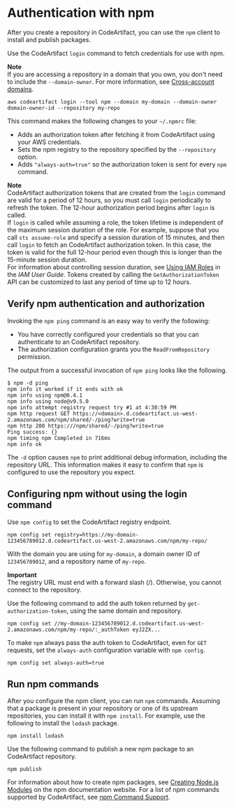 # Authentication with npm<a name="npm-auth"></a>

After you create a repository in CodeArtifact, you can use the `npm` client to install and publish packages\.

 Use the CodeArtifact `login` command to fetch credentials for use with npm\.

**Note**  
If you are accessing a repository in a domain that you own, you don't need to include the `--domain-owner`\. For more information, see [Cross\-account domains](domain-overview.md#domain-overview-cross-account)\.

```
aws codeartifact login --tool npm --domain my-domain --domain-owner domain-owner-id --repository my-repo
```

This command makes the following changes to your `~/.npmrc` file:
+ Adds an authorization token after fetching it from CodeArtifact using your AWS credentials\.
+ Sets the npm registry to the repository specified by the `--repository` option\.
+ Adds `"always-auth=true"` so the authorization token is sent for every `npm` command\.

**Note**  
CodeArtifact authorization tokens that are created from the `login` command are valid for a period of 12 hours, so you must call `login` periodically to refresh the token\. The 12\-hour authorization period begins after `login` is called\.   
If `login` is called while assuming a role, the token lifetime is independent of the maximum session duration of the role\. For example, suppose that you call `sts assume-role` and specify a session duration of 15 minutes, and then call `login` to fetch an CodeArtifact authorization token\. In this case, the token is valid for the full 12\-hour period even though this is longer than the 15\-minute session duration\.   
For information about controlling session duration, see [Using IAM Roles](https://docs.aws.amazon.com/IAM/latest/UserGuide/id_roles_use.html) in the *IAM User Guide*\. Tokens created by calling the `GetAuthorizationToken` API can be customized to last any period of time up to 12 hours\.

## Verify npm authentication and authorization<a name="verifying-npm-authentication-and-authorization"></a>

Invoking the `npm ping` command is an easy way to verify the following:
+ You have correctly configured your credentials so that you can authenticate to an CodeArtifact repository\.
+ The authorization configuration grants you the `ReadFromRepository` permission\.

The output from a successful invocation of `npm ping` looks like the following\.

```
$ npm -d ping
npm info it worked if it ends with ok
npm info using npm@6.4.1
npm info using node@v9.5.0
npm info attempt registry request try #1 at 4:30:59 PM
npm http request GET https://<domain>.d.codeartifact.us-west-2.amazonaws.com/npm/shared/-/ping?write=true
npm http 200 https:///npm/shared/-/ping?write=true
Ping success: {}
npm timing npm Completed in 716ms
npm info ok
```

The `-d` option causes `npm` to print additional debug information, including the repository URL\. This information makes it easy to confirm that `npm` is configured to use the repository you expect\.

## Configuring npm without using the login command<a name="configuring-npm-without-using-the-login-command"></a>

Use `npm config` to set the CodeArtifact registry endpoint\.

```
npm config set registry=https://my-domain-123456789012.d.codeartifact.us-west-2.amazonaws.com/npm/my-repo/
```

With the domain you are using for `my-domain`, a domain owner ID of `123456789012`, and a repository name of `my-repo`\.

**Important**  
The registry URL must end with a forward slash \(/\)\. Otherwise, you cannot connect to the repository\.

Use the following command to add the auth token returned by `get-authorization-token`, using the same domain and repository\.

```
npm config set //my-domain-123456789012.d.codeartifact.us-west-2.amazonaws.com/npm/my-repo/:_authToken eyJ2ZX...
```

 To make `npm` always pass the auth token to CodeArtifact, even for `GET` requests, set the `always-auth` configuration variable with `npm config`\. 

```
npm config set always-auth=true
```

## Run npm commands<a name="running-npm-commands"></a>

After you configure the npm client, you can run `npm` commands\. Assuming that a package is present in your repository or one of its upstream repositories, you can install it with `npm install`\. For example, use the following to install the `lodash` package\.

```
npm install lodash
```

Use the following command to publish a new npm package to an CodeArtifact repository\.

```
npm publish
```

For information about how to create npm packages, see [Creating Node\.js Modules](https://docs.npmjs.com/getting-started/creating-node-modules) on the npm documentation website\. For a list of npm commands supported by CodeArtifact, see [npm Command Support](npm-commands.md)\. 